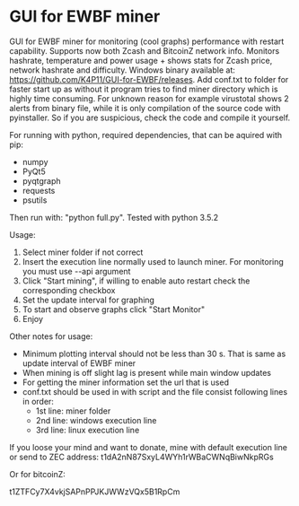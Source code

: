 # GUI for EWBF miner
GUI for EWBF miner for monitoring (cool graphs) performance with restart capability. Supports now both Zcash and BitcoinZ network info.
Monitors hashrate, temperature and power usage + shows stats for Zcash price, network hashrate and difficulty.
Windows binary available at: https://github.com/K4P11/GUI-for-EWBF/releases.
Add conf.txt to folder for faster start up as without it program tries to find miner directory which is highly time consuming.
For unknown reason for example virustotal shows 2 alerts from binary file, while it is only compilation of the source code with pyinstaller. So if you are suspicious, check the code and compile it yourself.

For running with python, required dependencies, that can be aquired with pip:
  - numpy
  - PyQt5
  - pyqtgraph
  - requests
  - psutils

Then run with: "python full.py". 
Tested with python 3.5.2

Usage:
  1. Select miner folder if not correct
  2. Insert the execution line normally used to launch miner. For monitoring you must use --api argument
  3. Click "Start mining", if willing to enable auto restart check the corresponding checkbox
  4. Set the update interval for graphing
  5. To start and observe graphs click "Start Monitor"
  6. Enjoy
  

Other notes for usage:
  - Minimum plotting interval should not be less than 30 s. That is same as update interval of EWBF miner
  - When mining is off slight lag is present while main window updates
  - For getting the miner information set the url that is used
  - conf.txt should be used in with script and the file consist following lines in order:
    - 1st line: miner folder
    - 2nd line: windows execution line
    - 3rd line: linux execution line
  
If you loose your mind and want to donate, mine with default execution line or send to ZEC address: t1dA2nN87SxyL4WYh1rWBaCWNqBiwNkpRGs

Or for bitcoinZ:

t1ZTFCy7X4vkjSAPnPPJKJWWzVQx5B1RpCm
